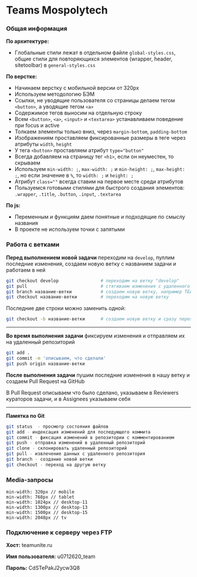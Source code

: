 # Teams Mospolytech

### Общая информация

**По архитектуре:**
- Глобальные стили лежат в отдельном файле `global-styles.css`, общие стили для повторяющихся элементов (wrapper, header, sitetoolbar) в `general-styles.css`

**По верстке:**
- Начинаем верстку с мобильной версии от 320px
- Используем методологию БЭМ
- Ссылки, не уводящие пользователя со страницы делаем тегом `<button>`, а уводящие тегом `<a>`
- Содержимое тегов выносим на отдельную строку
- Всем `<button>`, `<a>`, `<input>` и `<textarea>` устанавливаем поведение при focus и active
- Толкаем элементы только вниз, через `margin-bottom`, `padding-bottom`
- Изображениям проставляем фиксированные размеры в теге через атрибуты `width`, `height`
- У тега `<button>` проставляем атрибут `type="button"`
- Всегда добавляем на страницу тег `<h1>`, если он неуместен, то скрываем
- Используем `min-width: ;`, `max-width: ;` и `min-height: ;`, `max-height: ;`, но если значение в `%`, то `width: ;` и `height: ;`
- Атрибут `class=""` всегда ставим на первое месте среди атрибутов
- Пользуемся готовыми стилями для быстрого создания элементов: `.wrapper`, `.title`, `.button`, `.input`, `.textarea`

**По js:**
- Переменным и функциям даем понятные и подходящие по смыслу названия
- В проекте не используем точки с запятыми

### Работа с ветками

**Перед выполнением новой задачи** переходим на `develop`,  пуллим последние изменения, создаем новую ветку с названием задачи и работаем в ней

```bash
git checkout develop                # переходим на ветку "develop"
git pull                            # стягиваем изменения с удаленного репозитория
git branch название-ветки           # создаем новую ветку, например TEAM-102
git checkout название-ветки         # переходим на новую ветку
```

Последние две строки можно заменить одной:

```bash
git checkout -b название-ветки      # создаем новую ветку и сразу переходим на нее
```

------------

**Во время выполнения задачи** фиксируем изменения и отправляем их на удаленный репозиторий

```bash
git add .
git commit -m 'описываем, что сделали'
git push origin название-ветки
```

**После выполнения задачи** пушим последние изменения в нашу ветку и создаем Pull Request на GitHub

В Pull Request описываем что было сделано, указываем в Reviewers кураторов задачи, и в Assignees указываем себя


------------

**Памятка по Git**

```bash
git status  - просмотр состояния файлов
git add - индексация изменений для последующего коммита
git commit - фиксация изменений в репозитории с комментированием
git push - отправка изменений в удаленный репозиторий
git clone - склонировать удаленный репозиторий
git pull - извлечение данных с удаленного репозитория
git branch - создание новой ветки
git checkout - переход на другую ветку
```

### Media-запросы

```
min-width: 320px // mobile
min-width: 768px // tablet
min-width: 1024px // desktop-11
min-width: 1300px // desktop-13
min-width: 1500px // desktop-15
min-width: 2048px // tv
```

### Подключение к серверу через FTP
**Хост:** teamunite.ru

**Имя пользователя:** u0712620_team

**Пароль:** CdSTePakJ2ycw3Q8
